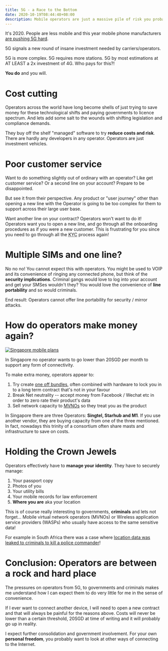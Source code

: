 ```yaml
---
title: 5G - a Race to the Bottom
date: 2020-10-19T08:44:48+08:00
description: Mobile operators are just a massive pile of risk you probably want to avoid
---
```


It's 2020. People are less mobile and this year mobile phone manufacturers [are
pushing 5G hard](https://twitter.com/dramocle/status/1316649461364518912).

5G signals a new round of insane investment needed by carriers/operators.

5G is more complex. 5G requires more stations. 5G by most estimations at AT
LEAST a 2x investment of 4G. Who pays for this?!

**You do** and you will.

# Cost cutting

Operators across the world have long become shells of just trying to save money
for these technological shifts and paying governments to licence spectrum.
And lets add some salt to the wounds with shifting legislation and compliance
demands.

They buy off the shelf "managed" software to try **reduce costs and risk**.
There are hardly any developers in any operator. Operators are just investment
vehicles.

# Poor customer service

Want to do something slightly out of ordinary with an operator? Like get
customer service? Or a second line on your account? Prepare to be disappointed.

But see it from their perspective. Any product or "user journey" other than
opening a new line with the Operator is going to be too complex for them to
support across their large user base.

Want another line on your contract? Operators won't want to do it! Operators want
you to open a new line, and go through all the onboarding procedures as if you
were a new customer. This is frustrating for you since you need to go through
all the <abbr title="Know Your Customer">KYC</abbr> process again!

# Multiple SIMs and one line?

No no no! You cannot expect this with operators. You might be used to VOIP and
its convenience of ringing any connected phone, but think of the **security
implications**. Criminal gangs would love to log into your account and get your
SMSes wouldn't they? You would love the convenience of **line portability** and so
would criminals.

End result: Operators cannot offer line portability for security / mirror attacks.

# How do operators make money again?

<a href="https://blog.seedly.sg/singapore-telco-plan-comparison-data-price-best-plan/">
<img src="https://s.natalian.org/2020-10-19/290720-Cheapest-SIM-Only-Plan.png" alt="Singapore mobile plans">
</a>

In Singapore no operator wants to go lower than 20SGD per month to support any form of connectivity.

To make extra money, operators appear to:

1. Try create [one off bundles](https://natalian.org/2016/03/11/Prepaid_mobile_plans/), often combined with hardware to lock you in to a long term contract that's not in your favour
1. Break Net neutrality -- accept money from Facebook / Wechat etc in order to zero rate their product's data
2. Sell network capacity to [MVNOs](https://en.wikipedia.org/wiki/Mobile_virtual_network_operator) so they treat you as the product

In Singapore there are three Operators: **Singtel, Starhub and M1**. If you use
another vendor, they are buying capacity from one of the three mentioned. In
fact, nowadays this trinity of a consortium often share masts and infrastructure
to save on costs.

# Holding the Crown Jewels

Operators effectively have to **manage your identity**. They have to securely
manage:

1. Your passport copy
2. Photos of you
3. Your utility bills
4. Your mobile records for law enforcement
5. **Where you are** aka your location

This is of course really interesting to governments, **criminals** and lets not
forget... Mobile virtual network operators (MVNOs)  or Wireless application
service providers (WASPs) who usually have access to the same sensitive data!

For example in South Africa there was a case where [location data was leaked to criminals to kill a police commander](https://mybroadband.co.za/news/cellular/371884-vodacom-and-mtn-data-linked-to-assassination-scandal.html)!

# Conclusion: Operators are between a rock and hard place

The pressures on operators from 5G, to governments and criminals makes me
understand how I can expect them to do very little for me in the sense of
convenience.

If I ever want to connect another device, I will need to open a new contract
and that will always be painful for the reasons above. Costs will never be
lower than a certain threshold, 20SGD at time of writing and it will probably
go up in reality.

I expect further consolidation and government involvement. For your own
**personal freedom**, you probably want to look at other ways of connecting to the
Internet.
